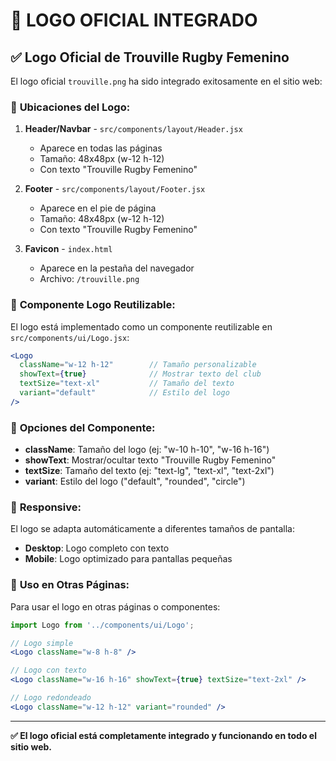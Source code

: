 # 🏉 LOGO OFICIAL INTEGRADO

## ✅ **Logo Oficial de Trouville Rugby Femenino**

El logo oficial `trouville.png` ha sido integrado exitosamente en el sitio web:

### 📍 **Ubicaciones del Logo:**

1. **Header/Navbar** - `src/components/layout/Header.jsx`
   - Aparece en todas las páginas
   - Tamaño: 48x48px (w-12 h-12)
   - Con texto "Trouville Rugby Femenino"

2. **Footer** - `src/components/layout/Footer.jsx`
   - Aparece en el pie de página
   - Tamaño: 48x48px (w-12 h-12)
   - Con texto "Trouville Rugby Femenino"

3. **Favicon** - `index.html`
   - Aparece en la pestaña del navegador
   - Archivo: `/trouville.png`

### 🎨 **Componente Logo Reutilizable:**

El logo está implementado como un componente reutilizable en `src/components/ui/Logo.jsx`:

```jsx
<Logo 
  className="w-12 h-12"        // Tamaño personalizable
  showText={true}              // Mostrar texto del club
  textSize="text-xl"           // Tamaño del texto
  variant="default"            // Estilo del logo
/>
```

### 🔧 **Opciones del Componente:**

- **className**: Tamaño del logo (ej: "w-10 h-10", "w-16 h-16")
- **showText**: Mostrar/ocultar texto "Trouville Rugby Femenino"
- **textSize**: Tamaño del texto (ej: "text-lg", "text-xl", "text-2xl")
- **variant**: Estilo del logo ("default", "rounded", "circle")

### 📱 **Responsive:**

El logo se adapta automáticamente a diferentes tamaños de pantalla:
- **Desktop**: Logo completo con texto
- **Mobile**: Logo optimizado para pantallas pequeñas

### 🎯 **Uso en Otras Páginas:**

Para usar el logo en otras páginas o componentes:

```jsx
import Logo from '../components/ui/Logo';

// Logo simple
<Logo className="w-8 h-8" />

// Logo con texto
<Logo className="w-16 h-16" showText={true} textSize="text-2xl" />

// Logo redondeado
<Logo className="w-12 h-12" variant="rounded" />
```

---

**✅ El logo oficial está completamente integrado y funcionando en todo el sitio web.**
